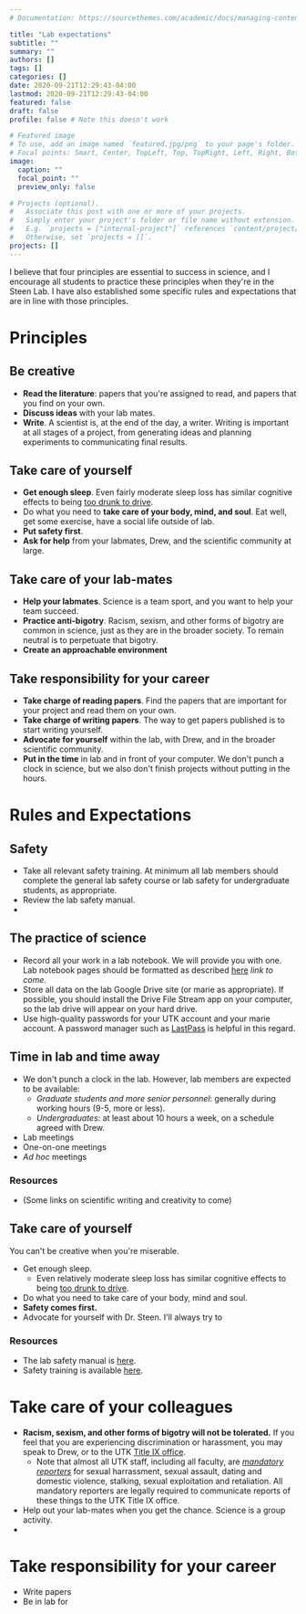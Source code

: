 ```yaml
---
# Documentation: https://sourcethemes.com/academic/docs/managing-content/

title: "Lab expectations"
subtitle: ""
summary: ""
authors: []
tags: []
categories: []
date: 2020-09-21T12:29:43-04:00
lastmod: 2020-09-21T12:29:43-04:00
featured: false
draft: false
profile: false # Note this doesn't work

# Featured image
# To use, add an image named `featured.jpg/png` to your page's folder.
# Focal points: Smart, Center, TopLeft, Top, TopRight, Left, Right, BottomLeft, Bottom, BottomRight.
image:
  caption: ""
  focal_point: ""
  preview_only: false

# Projects (optional).
#   Associate this post with one or more of your projects.
#   Simply enter your project's folder or file name without extension.
#   E.g. `projects = ["internal-project"]` references `content/project/deep-learning/index.md`.
#   Otherwise, set `projects = []`.
projects: []
---
```


I believe that four principles are essential to success in science, and I encourage all students to practice these principles when they're in the Steen Lab. I have also established some specific rules and expectations that are in line with those principles.

# Principles

## Be creative

* **Read the literature**: papers that you're assigned to read, and papers that you find on your own.
* **Discuss ideas** with your lab mates.
* **Write**. A scientist is, at the end of the day, a writer. Writing is important at all stages of a project, from generating ideas and planning experiments to communicating final results. 

## Take care of yourself

* **Get enough sleep**. Even fairly moderate sleep loss has similar cognitive effects to being [too drunk to drive](https://onlinelibrary.wiley.com/doi/full/10.1046/j.1365-2869.1999.00167.x). 
* Do what you need to **take care of your body, mind, and soul**. Eat well, get some exercise, have a social life outside of lab.
* **Put safety first**.
* **Ask for help** from your labmates, Drew, and the scientific community at large.

## Take care of your lab-mates

* **Help your labmates**. Science is a team sport, and you want to help your team succeed.
* **Practice anti-bigotry**. Racism, sexism, and other forms of bigotry are common in science, just as they are in the broader society. To remain neutral is to perpetuate that bigotry.
* **Create an approachable environment**

## Take responsibility for your career

* **Take charge of reading papers**. Find the papers that are important for your project and read them on your own.
* **Take charge of writing papers**. The way to get papers published is to start writing yourself.
* **Advocate for yourself** within the lab, with Drew, and in the broader scientific community. 
* **Put in the time** in lab and in front of your computer. We don't punch a clock in science, but we also don't finish projects without putting in the hours.

# Rules and Expectations

## Safety

* Take all relevant safety training. At minimum all lab members should complete the general lab safety course or lab safety for undergraduate students, as appropriate.
* Review the lab safety manual.
* 

## The practice of science

* Record all your work in a lab notebook. We will provide you with one. Lab notebook pages should be formatted as described [here]() *link to come*.
* Store all data on the lab Google Drive site (or marie as appropriate). If possible, you should install the Drive File Stream app on your computer, so the lab drive will appear on your hard drive.
* Use high-quality passwords for your UTK account and your marie account. A password manager such as [LastPass](https://www.lastpass.com) is helpful in this regard.

## Time in lab and time away

* We don't punch a clock in the lab. However, lab members are expected to be available:
    - *Graduate students and more senior personnel*: generally during working hours (9-5, more or less).
    - *Undergraduates*: at least about 10 hours a week, on a schedule agreed with Drew.
* Lab meetings
* One-on-one meetings
* *Ad hoc* meetings



### Resources

* (Some links on scientific writing and creativity to come)

## Take care of yourself

You can't be creative when you're miserable. 

* Get enough sleep.
    - Even relatively moderate sleep loss has similar cognitive effects to being [too drunk to drive](https://onlinelibrary.wiley.com/doi/full/10.1046/j.1365-2869.1999.00167.x).
* Do what you need to take care of your body, mind and soul.
* **Safety comes first.** 
* Advocate for yourself with Dr. Steen. I'll always try to 

### Resources

* The lab safety manual is [here]().
* Safety training is available [here]().

# Take care of your colleagues

* **Racism, sexism, and other forms of bigotry will not be tolerated.** If you feel that you are experiencing discrimination or harassment, you may speak to Drew, or to the UTK [Title IX office](https://titleix.utk.edu/students/reporting-an-incident/). 
    - Note that almost all UTK staff, including all faculty, are [*mandatory reporters*](https://titleix.utk.edu/faculty-and-staff/mandatory-reporters/) for sexual harrassment, sexual assault, dating and domestic violence, stalking, sexual exploitation and retaliation. All mandatory reporters are legally required to communicate reports of these things to the UTK Title IX office.
* Help out your lab-mates when you get the chance. Science is a group activity.
* 

# Take responsibility for your career

* Write papers
* Be in lab for 